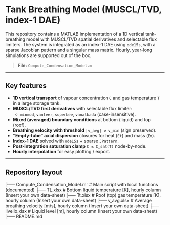 # Tank Breathing Model (MUSCL/TVD, index-1 DAE)

This repository contains a MATLAB implementation of a 1D vertical tank-breathing model with MUSCL/TVD spatial derivatives and selectable flux limiters. 
The system is integrated as an index-1 DAE using `ode15s`, with a sparse Jacobian pattern and a singular mass matrix. Hourly, year-long simulations are supported out of the box.

> **File:** `Compute_Condensation_Model.m`

---

## Key features

- **1D vertical transport** of vapour concentration `C` and gas temperature `T` in a large storage tank.
- **MUSCL/TVD first derivatives** with selectable flux limiter:
  - `minmod`, `vanleer`, `superbee`, `vanalbada` (case-insensitive).
- **Mixed (averaged) boundary conditions** at bottom (liquid) and top (roof).
- **Breathing velocity with threshold** `|v_avg| ≥ v_min` (sign preserved).
- **“Empty-tube” axial dispersion** closures for heat (`Et`) and mass (`Em`).
- **Index-1 DAE** solved with `ode15s` + sparse `JPattern`.
- **Post-integration saturation clamp** `C ≤ C_sat(T)` node-by-node.
- **Hourly interpolation** for easy plotting / export.

---

## Repository layout

├── Compute_Condensation_Model.m` # Main script with local functions (documented)
├── TL.xlsx # Bottom liquid temperature [K], hourly column (Insert your own data-sheet)
├── Tt.xlsx # Roof (top) gas temperature [K], hourly column (Insert your own data-sheet)
├── v_avg.xlsx # Average breathing velocity [m/s], hourly column (Insert your own data-sheet)
├── livello.xlsx # Liquid level [m], hourly column (Insert your own data-sheet)
├── README.md
